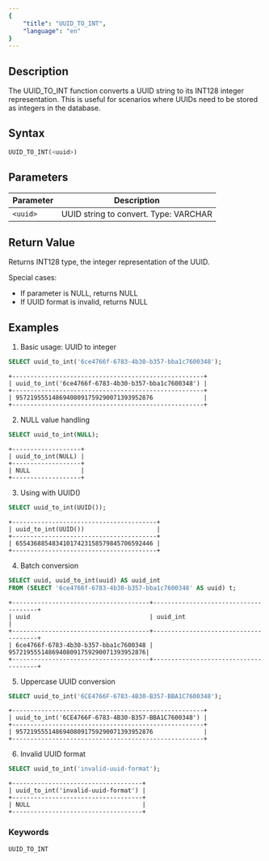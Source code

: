 ```yaml
---
{
    "title": "UUID_TO_INT",
    "language": "en"
}
---
```


## Description

The UUID_TO_INT function converts a UUID string to its INT128 integer representation. This is useful for scenarios where UUIDs need to be stored as integers in the database.

## Syntax

```sql
UUID_TO_INT(<uuid>)
```

## Parameters

| Parameter | Description |
| -------- | ----------------------------------------- |
| `<uuid>` | UUID string to convert. Type: VARCHAR |

## Return Value

Returns INT128 type, the integer representation of the UUID.

Special cases:
- If parameter is NULL, returns NULL
- If UUID format is invalid, returns NULL

## Examples

1. Basic usage: UUID to integer
```sql
SELECT uuid_to_int('6ce4766f-6783-4b30-b357-bba1c7600348');
```
```text
+-----------------------------------------------------+
| uuid_to_int('6ce4766f-6783-4b30-b357-bba1c7600348') |
+-----------------------------------------------------+
| 95721955514869408091759290071393952876              |
+-----------------------------------------------------+
```

2. NULL value handling
```sql
SELECT uuid_to_int(NULL);
```
```text
+-------------------+
| uuid_to_int(NULL) |
+-------------------+
| NULL              |
+-------------------+
```

3. Using with UUID()
```sql
SELECT uuid_to_int(UUID());
```
```text
+----------------------------------------+
| uuid_to_int(UUID())                    |
+----------------------------------------+
| 65543688548341017423158579845706592446 |
+----------------------------------------+
```

4. Batch conversion
```sql
SELECT uuid, uuid_to_int(uuid) AS uuid_int
FROM (SELECT '6ce4766f-6783-4b30-b357-bba1c7600348' AS uuid) t;
```
```text
+--------------------------------------+--------------------------------------+
| uuid                                 | uuid_int                             |
+--------------------------------------+--------------------------------------+
| 6ce4766f-6783-4b30-b357-bba1c7600348 | 95721955514869408091759290071393952876|
+--------------------------------------+--------------------------------------+
```

5. Uppercase UUID conversion

```sql
SELECT uuid_to_int('6CE4766F-6783-4B30-B357-BBA1C7600348');
```

```text
+-----------------------------------------------------+
| uuid_to_int('6CE4766F-6783-4B30-B357-BBA1C7600348') |
+-----------------------------------------------------+
| 95721955514869408091759290071393952876              |
+-----------------------------------------------------+
```

6. Invalid UUID format

```sql
SELECT uuid_to_int('invalid-uuid-format');
```

```text
+------------------------------------+
| uuid_to_int('invalid-uuid-format') |
+------------------------------------+
| NULL                               |
+------------------------------------+
```

### Keywords

    UUID_TO_INT
